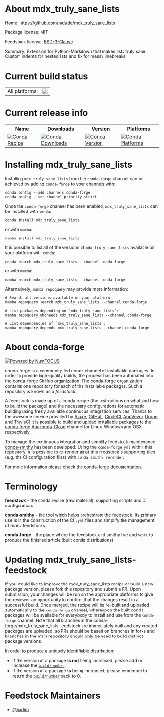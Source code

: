 About mdx_truly_sane_lists
==========================

Home: https://github.com/radude/mdx_truly_sane_lists

Package license: MIT

Feedstock license: [BSD-3-Clause](https://github.com/conda-forge/mdx_truly_sane_lists-feedstock/blob/main/LICENSE.txt)

Summary: Extension for Python-Markdown that makes lists truly sane. Custom indents for nested lists and fix for messy linebreaks.

Current build status
====================


<table><tr><td>All platforms:</td>
    <td>
      <a href="https://dev.azure.com/conda-forge/feedstock-builds/_build/latest?definitionId=11895&branchName=main">
        <img src="https://dev.azure.com/conda-forge/feedstock-builds/_apis/build/status/mdx_truly_sane_lists-feedstock?branchName=main">
      </a>
    </td>
  </tr>
</table>

Current release info
====================

| Name | Downloads | Version | Platforms |
| --- | --- | --- | --- |
| [![Conda Recipe](https://img.shields.io/badge/recipe-mdx_truly_sane_lists-green.svg)](https://anaconda.org/conda-forge/mdx_truly_sane_lists) | [![Conda Downloads](https://img.shields.io/conda/dn/conda-forge/mdx_truly_sane_lists.svg)](https://anaconda.org/conda-forge/mdx_truly_sane_lists) | [![Conda Version](https://img.shields.io/conda/vn/conda-forge/mdx_truly_sane_lists.svg)](https://anaconda.org/conda-forge/mdx_truly_sane_lists) | [![Conda Platforms](https://img.shields.io/conda/pn/conda-forge/mdx_truly_sane_lists.svg)](https://anaconda.org/conda-forge/mdx_truly_sane_lists) |

Installing mdx_truly_sane_lists
===============================

Installing `mdx_truly_sane_lists` from the `conda-forge` channel can be achieved by adding `conda-forge` to your channels with:

```
conda config --add channels conda-forge
conda config --set channel_priority strict
```

Once the `conda-forge` channel has been enabled, `mdx_truly_sane_lists` can be installed with `conda`:

```
conda install mdx_truly_sane_lists
```

or with `mamba`:

```
mamba install mdx_truly_sane_lists
```

It is possible to list all of the versions of `mdx_truly_sane_lists` available on your platform with `conda`:

```
conda search mdx_truly_sane_lists --channel conda-forge
```

or with `mamba`:

```
mamba search mdx_truly_sane_lists --channel conda-forge
```

Alternatively, `mamba repoquery` may provide more information:

```
# Search all versions available on your platform:
mamba repoquery search mdx_truly_sane_lists --channel conda-forge

# List packages depending on `mdx_truly_sane_lists`:
mamba repoquery whoneeds mdx_truly_sane_lists --channel conda-forge

# List dependencies of `mdx_truly_sane_lists`:
mamba repoquery depends mdx_truly_sane_lists --channel conda-forge
```


About conda-forge
=================

[![Powered by
NumFOCUS](https://img.shields.io/badge/powered%20by-NumFOCUS-orange.svg?style=flat&colorA=E1523D&colorB=007D8A)](https://numfocus.org)

conda-forge is a community-led conda channel of installable packages.
In order to provide high-quality builds, the process has been automated into the
conda-forge GitHub organization. The conda-forge organization contains one repository
for each of the installable packages. Such a repository is known as a *feedstock*.

A feedstock is made up of a conda recipe (the instructions on what and how to build
the package) and the necessary configurations for automatic building using freely
available continuous integration services. Thanks to the awesome service provided by
[Azure](https://azure.microsoft.com/en-us/services/devops/), [GitHub](https://github.com/),
[CircleCI](https://circleci.com/), [AppVeyor](https://www.appveyor.com/),
[Drone](https://cloud.drone.io/welcome), and [TravisCI](https://travis-ci.com/)
it is possible to build and upload installable packages to the
[conda-forge](https://anaconda.org/conda-forge) [Anaconda-Cloud](https://anaconda.org/)
channel for Linux, Windows and OSX respectively.

To manage the continuous integration and simplify feedstock maintenance
[conda-smithy](https://github.com/conda-forge/conda-smithy) has been developed.
Using the ``conda-forge.yml`` within this repository, it is possible to re-render all of
this feedstock's supporting files (e.g. the CI configuration files) with ``conda smithy rerender``.

For more information please check the [conda-forge documentation](https://conda-forge.org/docs/).

Terminology
===========

**feedstock** - the conda recipe (raw material), supporting scripts and CI configuration.

**conda-smithy** - the tool which helps orchestrate the feedstock.
                   Its primary use is in the construction of the CI ``.yml`` files
                   and simplify the management of *many* feedstocks.

**conda-forge** - the place where the feedstock and smithy live and work to
                  produce the finished article (built conda distributions)


Updating mdx_truly_sane_lists-feedstock
=======================================

If you would like to improve the mdx_truly_sane_lists recipe or build a new
package version, please fork this repository and submit a PR. Upon submission,
your changes will be run on the appropriate platforms to give the reviewer an
opportunity to confirm that the changes result in a successful build. Once
merged, the recipe will be re-built and uploaded automatically to the
`conda-forge` channel, whereupon the built conda packages will be available for
everybody to install and use from the `conda-forge` channel.
Note that all branches in the conda-forge/mdx_truly_sane_lists-feedstock are
immediately built and any created packages are uploaded, so PRs should be based
on branches in forks and branches in the main repository should only be used to
build distinct package versions.

In order to produce a uniquely identifiable distribution:
 * If the version of a package **is not** being increased, please add or increase
   the [``build/number``](https://docs.conda.io/projects/conda-build/en/latest/resources/define-metadata.html#build-number-and-string).
 * If the version of a package **is** being increased, please remember to return
   the [``build/number``](https://docs.conda.io/projects/conda-build/en/latest/resources/define-metadata.html#build-number-and-string)
   back to 0.

Feedstock Maintainers
=====================

* [@hadim](https://github.com/hadim/)

